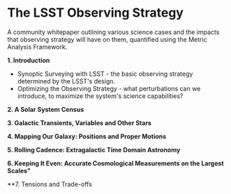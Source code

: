 # The LSST Observing Strategy

A community whitepaper outlining various science cases and the impacts that observing strategy will have on them, quantified using the Metric Analysis Framework.

**1. Introduction**
  * Synoptic Surveying with LSST - the basic observing strategy determined by the LSST's design.
  * Optimizing the Observing Strategy - what perturbations can we introduce, to maximize the system's science capabilities?

**2. A Solar System Census**

**3. Galactic Transients, Variables and Other Stars**

**4. Mapping Our Galaxy: Positions and Proper Motions**

**5. Rolling Cadence: Extragalactic Time Domain Astronomy**

**6. Keeping It Even: Accurate Cosmological Measurements on the Largest Scales"**

**7. Tensions and Trade-offs
